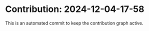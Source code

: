 # Contribution: 2024-12-04-17-58
This is an automated commit to keep the contribution graph active.
